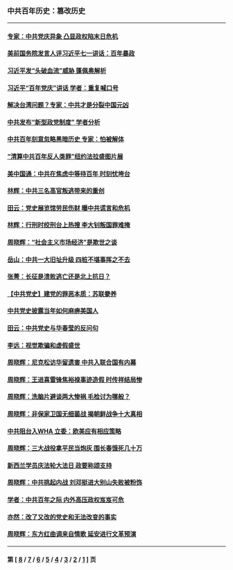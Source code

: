 ### 中共百年历史：篡改历史
---
#### [专家：中共党庆异象 凸显政权陷末日危机](../../pages/nf1176115/n13067084.md?07280430) 
#### [美前国务院发言人评习近平七一讲话：百年暴政](../../pages/nf1176115/n13066986.md?07280430) 
#### [习近平发“头破血流”威胁 蓬佩奥解析](../../pages/nf1176115/n13063604.md?07280430) 
#### [习近平“百年党庆”讲话 学者：重复喊口号](../../pages/nf1176115/n13061411.md?07280430) 
#### [解决台湾问题？专家：中共才是分裂中国元凶](../../pages/nf1176115/n13060811.md?07280430) 
#### [中共发布“新型政党制度” 学者分析](../../pages/nf1176115/n13056354.md?07280430) 
#### [中共百年刻意忽略黑暗历史 专家：怕被解体](../../pages/nf1176115/n13056056.md?07280430) 
#### [“清算中共百年反人类罪”纽约法拉盛图片展](../../pages/nf1176115/n13052220.md?07280430) 
#### [美中国通：中共在焦虑中等待百年 时刻忧垮台](../../pages/nf1176115/n13048820.md?07280430) 
#### [林辉：中共三名高官叛逃带来的重创](../../pages/nf1176115/n13035206.md?07280430) 
#### [田云：党史展览馆劳民伤财 曝中共谎言和危机](../../pages/nf1176115/n13033900.md?07280430) 
#### [林辉：行刑时绞刑台上热搜 李大钊叛国罪难掩](../../pages/nf1176115/n13031965.md?07280430) 
#### [周晓辉：“社会主义市场经济”是欺世之谈](../../pages/nf1176115/n13024090.md?07280430) 
#### [岳山：中共一大旧址升级 四桩不堪事挥之不去](../../pages/nf1176115/n13021697.md?07280430) 
#### [张菁：长征是溃败逃亡还是北上抗日？](../../pages/nf1176115/n13020585.md?07280430) 
#### [【中共党史】建党的罪恶本质：苏联豢养](../../pages/nf1176115/n13011888.md?07280430) 
#### [中共党史披露当年如何麻痹美国人](../../pages/nf1176115/n12966400.md?07280430) 
#### [田云：中共党史与华春莹的反问句](../../pages/nf1176115/n12765178.md?07280430) 
#### [李远：视觉欺骗和虚假盛世](../../pages/nf1176115/n12993376.md?07280430) 
#### [周晓辉：尼克松访华留遗害 中共入联合国有内幕](../../pages/nf1176115/n12991422.md?07280430) 
#### [周晓辉：王进喜雷锋焦裕禄事迹造假 时传祥结局惨](../../pages/nf1176115/n12985497.md?07280430) 
#### [周晓辉：洗脑片避谈两大惨祸 毛检讨为哪般？](../../pages/nf1176115/n12971285.md?07280430) 
#### [周晓辉：非保家卫国无细菌战 揭朝鲜战争十大真相](../../pages/nf1176115/n12954161.md?07280430) 
#### [中共阻台入WHA 立委：欧美应有相应策略](../../pages/nf1176115/n12939343.md?07280430) 
#### [周晓辉：三大战役拿平民当炮灰 围长春饿死几十万](../../pages/nf1176115/n12934921.md?07280430) 
#### [新西兰学员庆法轮大法日 政要称颂支持](../../pages/nf1176115/n12932715.md?07280430) 
#### [周晓辉：中共挑起内战 刘邓挺进大别山失败被粉饰](../../pages/nf1176115/n12929004.md?07280430) 
#### [学者：中共百年之际 内外高压政权岌岌可危](../../pages/nf1176115/n12925426.md?07280430) 
#### [亦然：改了又改的党史和无法改变的事实](../../pages/nf1176115/n12919443.md?07280430) 
#### [周晓辉：东方红曲调来自情歌 延安进行文革预演](../../pages/nf1176115/n12914429.md?07280430) 

---
#### 第 [ [8](./8.md?07280430) / [7](./7.md?07280430) / [6](./6.md?07280430) / [5](./5.md?07280430) / [4](./4.md?07280430) / [3](./3.md?07280430) / [2](./2.md?07280430) / [1](./1.md?07280430) ] 页
